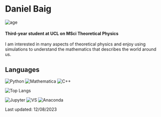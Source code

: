 # Daniel Baig
![age](https://img.shields.io/badge/age-20-cyan)

#### Third-year student at UCL on MSci Theoretical Physics
I am interested in many aspects of theoretical physics and enjoy using simulations to understand the mathematics that describes the world around us.


## Languages
![Python](https://img.shields.io/badge/python-3670A0?style=for-the-badge&logo=python&logoColor=ffdd54)
![Mathematica](https://img.shields.io/badge/mathematica-%23ba1c12?style=for-the-badge&logo=wolfram&logoColor=white)
![C++](https://img.shields.io/badge/c++-%2300599C.svg?style=for-the-badge&logo=c%2B%2B&logoColor=white)

![Top Langs](https://github-readme-stats.vercel.app/api/top-langs/?username=danielbaig&layout=compact&theme=blue_navy)


![Jupyter](https://img.shields.io/badge/Jupyter-%234f4f4f?logo=jupyter)
![VS](https://img.shields.io/badge/Visual_Studio-white?logo=visual%20studio&logoColor=%239061c9)
![Anaconda](https://img.shields.io/badge/Anaconda-white?logo=anaconda&logoColor=%233faa27)

Last updated: 12/08/2023
